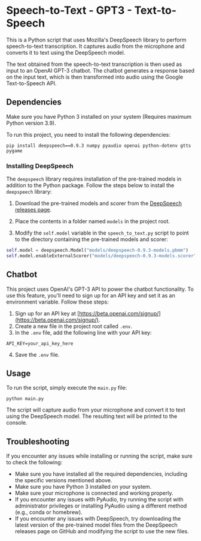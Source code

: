 # Speech-to-Text - GPT3 - Text-to-Speech

This is a Python script that uses Mozilla's DeepSpeech library to perform speech-to-text transcription. It captures audio from the microphone and converts it to text using the DeepSpeech model.

The text obtained from the speech-to-text transcription is then used as input to an OpenAI GPT-3 chatbot. The chatbot generates a response based on the input text, which is then transformed into audio using the Google Text-to-Speech API.

## Dependencies
Make sure you have Python 3 installed on your system (Requires maximum Python version 3.9).

To run this project, you need to install the following dependencies:

`pip install deepspeech==0.9.3 numpy pyaudio openai python-dotenv gtts pygame`

### Installing DeepSpeech

The `deepspeech` library requires installation of the pre-trained models in addition to the Python package. Follow the steps below to install the `deepspeech` library:

1. Download the pre-trained models and scorer from the [DeepSpeech releases page](https://github.com/mozilla/DeepSpeech/releases/tag/v0.9.3).

2. Place the contents in a folder named `models` in the project root.

3. Modify the `self.model` variable in the `speech_to_text.py` script to point to the directory containing the pre-trained models and scorer: 

```python
self.model = deepspeech.Model("models/deepspeech-0.9.3-models.pbmm")
self.model.enableExternalScorer("models/deepspeech-0.9.3-models.scorer")
```

## Chatbot

This project uses OpenAI's GPT-3 API to power the chatbot functionality. To use this feature, you'll need to sign up for an API key and set it as an environment variable. Follow these steps:
1.  Sign up for an API key at [https://beta.openai.com/signup/](https://beta.openai.com/signup/).    
2.  Create a new file in the project root called `.env`.    
3.  In the `.env` file, add the following line with your API key:    

`API_KEY=your_api_key_here` 

4.  Save the `.env` file.

## Usage
To run the script, simply execute the `main.py` file:

`python main.py`

The script will capture audio from your microphone and convert it to text using the DeepSpeech model. The resulting text will be printed to the console.

## Troubleshooting

If you encounter any issues while installing or running the script, make sure to check the following:
- Make sure you have installed all the required dependencies, including the specific versions mentioned above.
- Make sure you have Python 3 installed on your system.
- Make sure your microphone is connected and working properly.
- If you encounter any issues with PyAudio, try running the script with administrator privileges or installing PyAudio using a different method (e.g., conda or homebrew).
- If you encounter any issues with DeepSpeech, try downloading the latest version of the pre-trained model files from the DeepSpeech releases page on GitHub and modifying the script to use the new files.